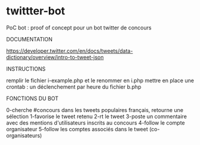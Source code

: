# twittter-bot
PoC bot : proof of concept pour un bot twitter de concours

 DOCUMENTATION
 
 https://developer.twitter.com/en/docs/tweets/data-dictionary/overview/intro-to-tweet-json

 INSTRUCTIONS
 
 remplir le fichier i-example.php et le renommer en i.php
 mettre en place une crontab : un déclenchement par heure du fichier b.php
 
 FONCTIONS DU BOT
 
 0-cherche #concours dans les tweets populaires français, retourne une sélection
 1-favorise le tweet retenu
 2-rt le tweet
 3-poste un commentaire avec des mentions d'utilisateurs inscrits au concours
 4-follow le compte organisateur
 5-follow les comptes associés dans le tweet (co-organisateurs)
